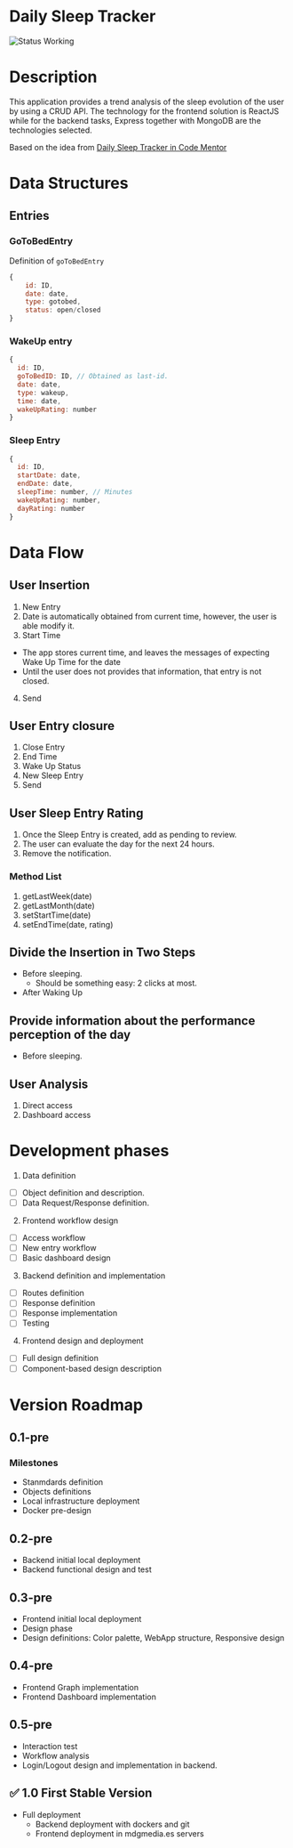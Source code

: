 # Daily Sleep Tracker 
![Status Working](https://img.shields.io/badge/status-working-green)

# Description
This application provides a trend analysis of the sleep evolution of the user by using a CRUD API. The technology for the frontend solution is ReactJS while for the backend tasks, Express together with MongoDB are the technologies selected. 

Based on the idea from [Daily Sleep Tracker in Code Mentor](https://www.codementor.io/projects/web/daily-sleep-tracker-web-app-byi4kpk5rt)

# Data Structures
## Entries
### GoToBedEntry
Definition of `goToBedEntry` 

```js
{
    id: ID,
    date: date,
    type: gotobed,
    status: open/closed
}
```
### WakeUp entry
```js
{
  id: ID,
  goToBedID: ID, // Obtained as last-id. 
  date: date,
  type: wakeup,
  time: date,
  wakeUpRating: number
}
```

### Sleep Entry
```js
{
  id: ID,
  startDate: date,
  endDate: date,
  sleepTime: number, // Minutes
  wakeUpRating: number,
  dayRating: number
}
```

# Data Flow
## User Insertion
1. New Entry
2. Date is automatically obtained from current time, however, the user is able modify it. 
3. Start Time
  * The app stores current time, and leaves the messages of expecting Wake Up Time for the date
  * Until the user does not provides that information, that entry is not closed. 
4. Send

## User Entry closure
1. Close Entry
2. End Time 
3. Wake Up Status
4. New Sleep Entry 
5. Send

## User Sleep Entry Rating 
1. Once the Sleep Entry is created, add as pending to review.
2. The user can evaluate the day for the next 24 hours. 
3. Remove the notification. 

### Method List
1. getLastWeek(date)
2. getLastMonth(date)
3. setStartTime(date)
4. setEndTime(date, rating)


## Divide the Insertion in Two Steps
* Before sleeping.
  * Should be something easy: 2 clicks at most. 
* After Waking Up

## Provide information about the performance perception of the day
* Before sleeping. 

## User Analysis
1. Direct access
2. Dashboard access

# Development phases 
1. Data definition
- [ ] Object definition and description.
- [ ] Data Request/Response definition.

2. Frontend workflow design
- [ ] Access workflow 
- [ ] New entry workflow 
- [ ] Basic dashboard design 

3. Backend definition and implementation
- [ ] Routes definition
- [ ] Response definition
- [ ] Response implementation
- [ ] Testing 

4. Frontend design and deployment
- [ ] Full design definition
- [ ] Component-based design description 

# Version Roadmap
## 0.1-pre
### Milestones
* Stanmdards definition
* Objects definitions
* Local infrastructure deployment
* Docker pre-design 

## 0.2-pre
* Backend initial local deployment
* Backend functional design and test 

## 0.3-pre 
* Frontend initial local deployment
* Design phase
* Design definitions: Color palette, WebApp structure, Responsive design 

## 0.4-pre
* Frontend Graph implementation
* Frontend Dashboard implementation

## 0.5-pre
* Interaction test 
* Workflow analysis 
* Login/Logout design and implementation in backend. 

## ✅ 1.0 First Stable Version 
* Full deployment
  * Backend deployment with dockers and git 
  * Frontend deployment in mdgmedia.es servers 

